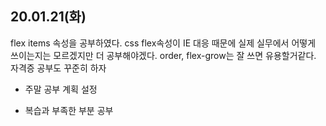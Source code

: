 ## 20.01.21(화)

flex items 속성을 공부하였다. css flex속성이 IE 대응 때문에 실제 실무에서 어떻게 쓰이는지는 모르겠지만 더 공부해야겠다. order, flex-grow는 잘 쓰면 유용할거같다.   
자격증 공부도 꾸준히 하자

+ 주말 공부 계획 설정

+ 복습과 부족한 부분 공부